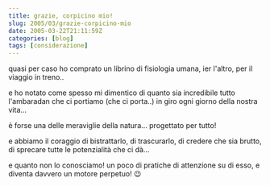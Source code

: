 ```yaml
---
title: grazie, corpicino mio!
slug: 2005/03/grazie-corpicino-mio
date: 2005-03-22T21:11:59Z
categories: [blog]
tags: [considerazione]
---
```


quasi per caso ho comprato un librino di fisiologia umana, ier l'altro, per il viaggio in treno..

e ho notato come spesso mi dimentico di quanto sia incredibile tutto l'ambaradan che ci portiamo (che ci porta..) in giro ogni giorno della nostra vita…

è forse una delle meraviglie della natura… progettato per tutto!

e abbiamo il coraggio di bistrattarlo, di trascurarlo, di credere che sia brutto, di sprecare tutte le potenzialità che ci dà…
  
e quanto non lo conosciamo! un poco di pratiche di attenzione su di esso, e diventa davvero un motore perpetuo! 😉